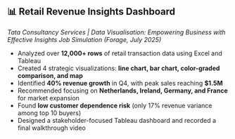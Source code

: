 ## 📊 Retail Revenue Insights Dashboard  
*Tata Consultancy Services | Data Visualisation: Empowering Business with Effective Insights Job Simulation (Forage, July 2025)*

- Analyzed over **12,000+ rows** of retail transaction data using Excel and Tableau
- Created 4 strategic visualizations: **line chart, bar chart, color-graded comparison, and map**
- Identified **40% revenue growth** in Q4, with peak sales reaching **$1.5M**
- Recommended focusing on **Netherlands, Ireland, Germany, and France** for market expansion
- Found **low customer dependence risk** (only 17% revenue variance among top 10 buyers)
- Designed a stakeholder-focused Tableau dashboard and recorded a final walkthrough video
